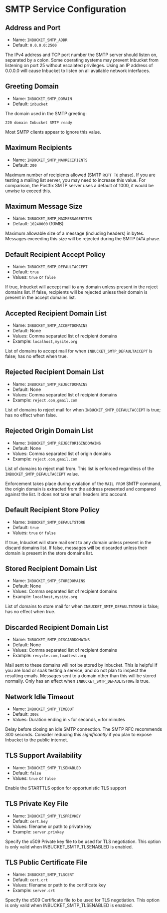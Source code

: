 # SMTP Service Configuration

## Address and Port

- Name: `INBUCKET_SMTP_ADDR`
- Default: `0.0.0.0:2500`

The IPv4 address and TCP port number the SMTP server should listen on, separated
by a colon.  Some operating systems may prevent Inbucket from listening on port
25 without escalated privileges.  Using an IP address of 0.0.0.0 will cause
Inbucket to listen on all available network interfaces.

## Greeting Domain

- Name: `INBUCKET_SMTP_DOMAIN`
- Default: `inbucket`

The domain used in the SMTP greeting:

    220 domain Inbucket SMTP ready

Most SMTP clients appear to ignore this value.

## Maximum Recipients

- Name: `INBUCKET_SMTP_MAXRECIPIENTS`
- Default: `200`

Maximum number of recipients allowed (SMTP `RCPT TO` phase).  If you are testing
a mailing list server, you may need to increase this value.  For comparison, the
Postfix SMTP server uses a default of 1000, it would be unwise to exceed this.

## Maximum Message Size

- Name: `INBUCKET_SMTP_MAXMESSAGEBYTES`
- Default: `10240000` (10MB)

Maximum allowable size of a message (including headers) in bytes.  Messages
exceeding this size will be rejected during the SMTP `DATA` phase.

## Default Recipient Accept Policy

- Name: `INBUCKET_SMTP_DEFAULTACCEPT`
- Default: `true`
- Values: `true` or `false`

If true, Inbucket will accept mail to any domain unless present in the reject
domains list.  If false, recipients will be rejected unless their domain is
present in the accept domains list.

## Accepted Recipient Domain List

- Name: `INBUCKET_SMTP_ACCEPTDOMAINS`
- Default: None
- Values: Comma separated list of recipient domains
- Example: `localhost,mysite.org`

List of domains to accept mail for when `INBUCKET_SMTP_DEFAULTACCEPT` is false;
has no effect when true.

## Rejected Recipient Domain List

- Name: `INBUCKET_SMTP_REJECTDOMAINS`
- Default: None
- Values: Comma separated list of recipient domains
- Example: `reject.com,gmail.com`

List of domains to reject mail for when `INBUCKET_SMTP_DEFAULTACCEPT` is true;
has no effect when false.

## Rejected Origin Domain List

- Name: `INBUCKET_SMTP_REJECTORIGINDOMAINS`
- Default: None
- Values: Comma separated list of origin domains
- Example: `reject.com,gmail.com`

List of domains to reject mail from.  This list is enforced regardless of the
`INBUCKET_SMTP_DEFAULTACCEPT` value.

Enforcement takes place during evalation of the `MAIL FROM` SMTP command, the
origin domain is extracted from the address presented and compared against the
list.  It does not take email headers into account.

## Default Recipient Store Policy

- Name: `INBUCKET_SMTP_DEFAULTSTORE`
- Default: `true`
- Values: `true` or `false`

If true, Inbucket will store mail sent to any domain unless present in the
discard domains list.  If false, messages will be discarded unless their domain
is present in the store domains list.

## Stored Recipient Domain List

- Name: `INBUCKET_SMTP_STOREDOMAINS`
- Default: None
- Values: Comma separated list of recipient domains
- Example: `localhost,mysite.org`

List of domains to store mail for when `INBUCKET_SMTP_DEFAULTSTORE` is false;
has no effect when true.

## Discarded Recipient Domain List

- Name: `INBUCKET_SMTP_DISCARDDOMAINS`
- Default: None
- Values: Comma separated list of recipient domains
- Example: `recycle.com,loadtest.org`

Mail sent to these domains will not be stored by Inbucket.  This is helpful if
you are load or soak testing a service, and do not plan to inspect the resulting
emails.  Messages sent to a domain other than this will be stored normally.
Only has an effect when `INBUCKET_SMTP_DEFAULTSTORE` is true.

## Network Idle Timeout

- Name: `INBUCKET_SMTP_TIMEOUT`
- Default: `300s`
- Values: Duration ending in `s` for seconds, `m` for minutes

Delay before closing an idle SMTP connection.  The SMTP RFC recommends 300
seconds.  Consider reducing this *significantly* if you plan to expose Inbucket
to the public internet.

## TLS Support Availability

- Name: `INBUCKET_SMTP_TLSENABLED`
- Default: `false`
- Values: `true` or `false`

Enable the STARTTLS option for opportunistic TLS support

## TLS Private Key File

- Name: `INBUCKET_SMTP_TLSPRIVKEY`
- Default: `cert.key`
- Values: filename or path to private key
- Example: `server.privkey`

Specify the x509 Private key file to be used for TLS negotiation.
This option is only valid when INBUCKET_SMTP_TLSENABLED is enabled.

## TLS Public Certificate File

- Name: `INBUCKET_SMTP_TLSCERT`
- Default: `cert.crt`
- Values: filename or path to the certificate key
- Example: `server.crt`

Specify the x509 Certificate file to be used for TLS negotiation.
This option is only valid when INBUCKET_SMTP_TLSENABLED is enabled.
